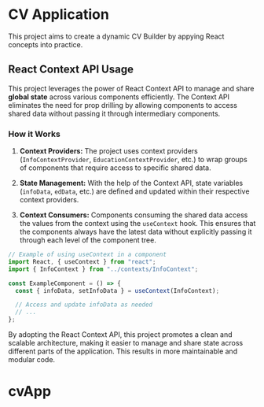 # CV Application

This project aims to create a dynamic CV Builder by appying React concepts into practice.

## React Context API Usage

This project leverages the power of React Context API to manage and share **global state** across various components efficiently. The Context API eliminates the need for prop drilling by allowing components to access shared data without passing it through intermediary components.

### How it Works

1. **Context Providers:** The project uses context providers (`InfoContextProvider`, `EducationContextProvider`, etc.) to wrap groups of components that require access to specific shared data.

2. **State Management:** With the help of the Context API, state variables (`infoData`, `edData`, etc.) are defined and updated within their respective context providers.

3. **Context Consumers:** Components consuming the shared data access the values from the context using the `useContext` hook. This ensures that the components always have the latest data without explicitly passing it through each level of the component tree.

```jsx
// Example of using useContext in a component
import React, { useContext } from "react";
import { InfoContext } from "../contexts/InfoContext";

const ExampleComponent = () => {
  const { infoData, setInfoData } = useContext(InfoContext);

  // Access and update infoData as needed
  // ...
};
```

By adopting the React Context API, this project promotes a clean and scalable architecture, making it easier to manage and share state across different parts of the application. This results in more maintainable and modular code.
   

# cvApp
